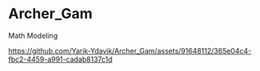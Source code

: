 # Archer_Gam
Math Modeling


https://github.com/Yarik-Ydavik/Archer_Gam/assets/91648112/365e04c4-fbc2-4459-a991-cadab8137c1d

